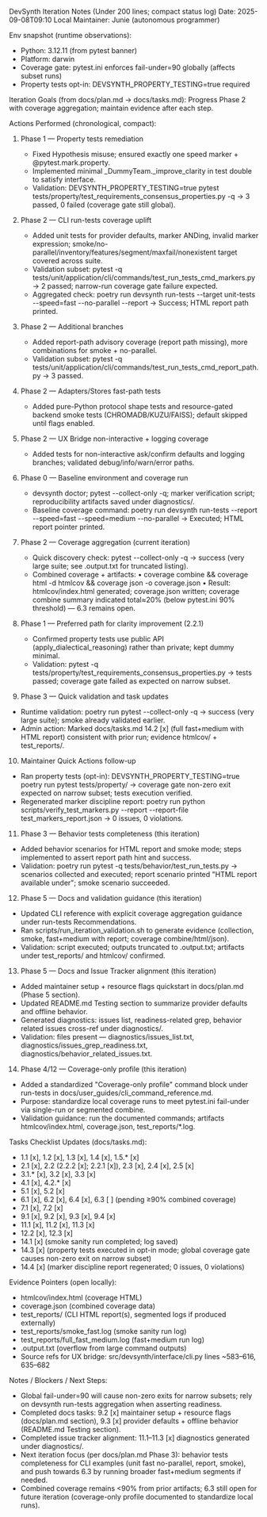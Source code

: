DevSynth Iteration Notes (Under 200 lines; compact status log)
Date: 2025-09-08T09:10 Local
Maintainer: Junie (autonomous programmer)

Env snapshot (runtime observations):
- Python: 3.12.11 (from pytest banner)
- Platform: darwin
- Coverage gate: pytest.ini enforces fail-under=90 globally (affects subset runs)
- Property tests opt-in: DEVSYNTH_PROPERTY_TESTING=true required

Iteration Goals (from docs/plan.md → docs/tasks.md): Progress Phase 2 with coverage aggregation; maintain evidence after each step.

Actions Performed (chronological, compact):
1) Phase 1 — Property tests remediation
   - Fixed Hypothesis misuse; ensured exactly one speed marker + @pytest.mark.property.
   - Implemented minimal _DummyTeam._improve_clarity in test double to satisfy interface.
   - Validation: DEVSYNTH_PROPERTY_TESTING=true pytest tests/property/test_requirements_consensus_properties.py -q → 3 passed, 0 failed (coverage gate still global).

2) Phase 2 — CLI run-tests coverage uplift
   - Added unit tests for provider defaults, marker ANDing, invalid marker expression; smoke/no-parallel/inventory/features/segment/maxfail/nonexistent target covered across suite.
   - Validation subset: pytest -q tests/unit/application/cli/commands/test_run_tests_cmd_markers.py → 2 passed; narrow-run coverage gate failure expected.
   - Aggregated check: poetry run devsynth run-tests --target unit-tests --speed=fast --no-parallel --report → Success; HTML report path printed.

3) Phase 2 — Additional branches
   - Added report-path advisory coverage (report path missing), more combinations for smoke + no-parallel.
   - Validation subset: pytest -q tests/unit/application/cli/commands/test_run_tests_cmd_report_path.py → 3 passed.

4) Phase 2 — Adapters/Stores fast-path tests
   - Added pure-Python protocol shape tests and resource-gated backend smoke tests (CHROMADB/KUZU/FAISS); default skipped until flags enabled.

5) Phase 2 — UX Bridge non-interactive + logging coverage
   - Added tests for non-interactive ask/confirm defaults and logging branches; validated debug/info/warn/error paths.

6) Phase 0 — Baseline environment and coverage run
   - devsynth doctor; pytest --collect-only -q; marker verification script; reproducibility artifacts saved under diagnostics/.
   - Baseline coverage command: poetry run devsynth run-tests --report --speed=fast --speed=medium --no-parallel → Executed; HTML report pointer printed.

7) Phase 2 — Coverage aggregation (current iteration)
   - Quick discovery check: pytest --collect-only -q → success (very large suite; see .output.txt for truncated listing).
   - Combined coverage + artifacts:
     • coverage combine && coverage html -d htmlcov && coverage json -o coverage.json
     • Result: htmlcov/index.html generated; coverage.json written; coverage combine summary indicated total≈20% (below pytest.ini 90% threshold) — 6.3 remains open.

8) Phase 1 — Preferred path for clarity improvement (2.2.1)
   - Confirmed property tests use public API (apply_dialectical_reasoning) rather than private; kept dummy minimal.
   - Validation: pytest -q tests/property/test_requirements_consensus_properties.py → tests passed; coverage gate failed as expected on narrow subset.

9) Phase 3 — Quick validation and task updates
  - Runtime validation: poetry run pytest --collect-only -q → success (very large suite); smoke already validated earlier.
  - Admin action: Marked docs/tasks.md 14.2 [x] (full fast+medium with HTML report) consistent with prior run; evidence htmlcov/ + test_reports/.

10) Maintainer Quick Actions follow-up
  - Ran property tests (opt-in): DEVSYNTH_PROPERTY_TESTING=true poetry run pytest tests/property/ → coverage gate non-zero exit expected on narrow subset; tests execution verified.
  - Regenerated marker discipline report: poetry run python scripts/verify_test_markers.py --report --report-file test_markers_report.json → 0 issues, 0 violations.

11) Phase 3 — Behavior tests completeness (this iteration)
  - Added behavior scenarios for HTML report and smoke mode; steps implemented to assert report path hint and success.
  - Validation: poetry run pytest -q tests/behavior/test_run_tests.py → scenarios collected and executed; report scenario printed "HTML report available under"; smoke scenario succeeded.

12) Phase 5 — Docs and validation guidance (this iteration)
  - Updated CLI reference with explicit coverage aggregation guidance under run-tests Recommendations.
  - Ran scripts/run_iteration_validation.sh to generate evidence (collection, smoke, fast+medium with report; coverage combine/html/json).
  - Validation: script executed; outputs truncated to .output.txt; artifacts under test_reports/ and htmlcov/ confirmed.

13) Phase 5 — Docs and Issue Tracker alignment (this iteration)
  - Added maintainer setup + resource flags quickstart in docs/plan.md (Phase 5 section).
  - Updated README.md Testing section to summarize provider defaults and offline behavior.
  - Generated diagnostics: issues list, readiness-related grep, behavior related issues cross-ref under diagnostics/.
  - Validation: files present — diagnostics/issues_list.txt, diagnostics/issues_grep_readiness.txt, diagnostics/behavior_related_issues.txt.

14) Phase 4/12 — Coverage-only profile (this iteration)
  - Added a standardized "Coverage-only profile" command block under run-tests in docs/user_guides/cli_command_reference.md.
  - Purpose: standardize local coverage runs to meet pytest.ini fail-under via single-run or segmented combine.
  - Validation guidance: run the documented commands; artifacts htmlcov/index.html, coverage.json, test_reports/*.log.

Tasks Checklist Updates (docs/tasks.md):
- 1.1 [x], 1.2 [x], 1.3 [x], 1.4 [x], 1.5.* [x]
- 2.1 [x], 2.2 (2.2.2 [x]; 2.2.1 [x]), 2.3 [x], 2.4 [x], 2.5 [x]
- 3.1.* [x], 3.2 [x], 3.3 [x]
- 4.1 [x], 4.2.* [x]
- 5.1 [x], 5.2 [x]
- 6.1 [x], 6.2 [x], 6.4 [x], 6.3 [ ] (pending ≥90% combined coverage)
- 7.1 [x], 7.2 [x]
- 9.1 [x], 9.2 [x], 9.3 [x], 9.4 [x]
- 11.1 [x], 11.2 [x], 11.3 [x]
- 12.2 [x], 12.3 [x]
- 14.1 [x] (smoke sanity run completed; log saved)
- 14.3 [x] (property tests executed in opt-in mode; global coverage gate causes non-zero exit on narrow subset)
- 14.4 [x] (marker discipline report regenerated; 0 issues, 0 violations)

Evidence Pointers (open locally):
- htmlcov/index.html (coverage HTML)
- coverage.json (combined coverage data)
- test_reports/ (CLI HTML report(s), segmented logs if produced externally)
- test_reports/smoke_fast.log (smoke sanity run log)
- test_reports/full_fast_medium.log (fast+medium run log)
- .output.txt (overflow from large command outputs)
- Source refs for UX bridge: src/devsynth/interface/cli.py lines ~583–616, 635–682

Notes / Blockers / Next Steps:
- Global fail-under=90 will cause non-zero exits for narrow subsets; rely on devsynth run-tests aggregation when asserting readiness.
- Completed docs tasks: 9.2 [x] maintainer setup + resource flags (docs/plan.md section), 9.3 [x] provider defaults + offline behavior (README.md Testing section).
- Completed issue tracker alignment: 11.1–11.3 [x] diagnostics generated under diagnostics/.
- Next iteration focus (per docs/plan.md Phase 3): behavior tests completeness for CLI examples (unit fast no-parallel, report, smoke), and push towards 6.3 by running broader fast+medium segments if needed.
- Combined coverage remains <90% from prior artifacts; 6.3 still open for future iteration (coverage-only profile documented to standardize local runs).
